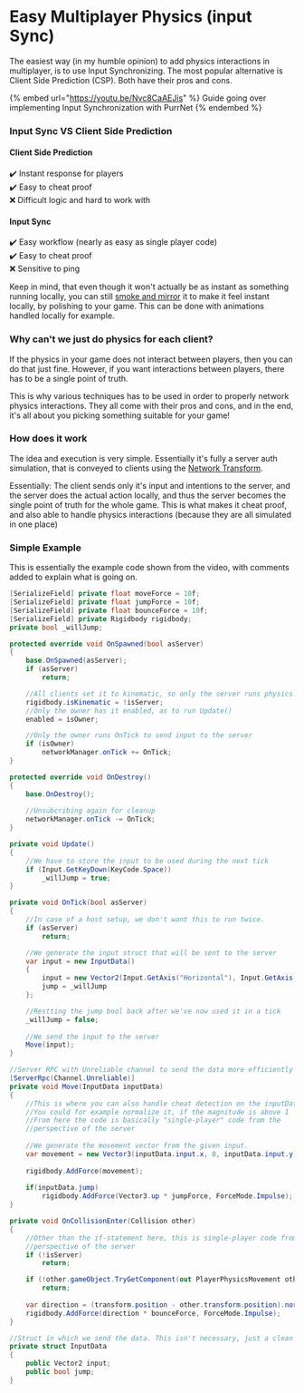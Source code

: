 # Easy Multiplayer Physics (input Sync)

The easiest way (in my humble opinion) to add physics interactions in multiplayer, is to use Input Synchronizing. The most popular alternative is Client Side Prediction (CSP). Both have their pros and cons.

{% embed url="https://youtu.be/Nvc8CaAEJis" %}
Guide going over implementing Input Synchronization with PurrNet
{% endembed %}

### Input Sync VS Client Side Prediction

#### Client Side Prediction

✔️ Instant response for players\
✔️ Easy to cheat proof\
❌ Difficult logic and hard to work with

#### Input Sync

✔️ Easy workflow (nearly as easy as single player code)\
✔️ Easy to cheat proof\
❌ Sensitive to ping

Keep in mind, that even though it won't actually be as instant as something running locally, you can still [smoke and mirror](https://dictionary.cambridge.org/dictionary/english/smoke-and-mirrors) it to make it feel instant locally, by polishing to your game. This can be done with animations handled locally for example.

### Why can't we just do physics for each client?

If the physics in your game does not interact between players, then you can do that just fine. However, if you want interactions between players, there has to be a single point of truth.

This is why various techniques has to be used in order to properly network physics interactions. They all come with their pros and cons, and in the end, it's all about you picking something suitable for your game!

### How does it work

The idea and execution is very simple. Essentially it's fully a server auth simulation, that is conveyed to clients using the [Network Transform](../systems-and-modules/plug-n-play-components/network-transform.md).

Essentially: The client sends only it's input and intentions to the server, and the server does the actual action locally, and thus the server becomes the single point of truth for the whole game. This is what makes it cheat proof, and also able to handle physics interactions (because they are all simulated in one place)

### Simple Example

This is essentially the example code shown from the video, with comments added to explain what is going on.

```csharp
[SerializeField] private float moveForce = 10f;
[SerializeField] private float jumpForce = 10f;
[SerializeField] private float bounceForce = 10f;
[SerializeField] private Rigidbody rigidbody;
private bool _willJump;

protected override void OnSpawned(bool asServer)
{
    base.OnSpawned(asServer);
    if (asServer)
        return;

    //All clients set it to kinematic, so only the server runs physics!
    rigidbody.isKinematic = !isServer;
    //Only the owner has it enabled, as to run Update()
    enabled = isOwner;

    //Only the owner runs OnTick to send input to the server
    if (isOwner)
        networkManager.onTick += OnTick;
}

protected override void OnDestroy()
{
    base.OnDestroy();
    
    //Unsubcribing again for cleanup
    networkManager.onTick -= OnTick;
}

private void Update()
{
    //We have to store the input to be used during the next tick
    if (Input.GetKeyDown(KeyCode.Space))
        _willJump = true;
}

private void OnTick(bool asServer)
{
    //In case of a host setup, we don't want this to run twice.
    if (asServer)
        return;

    //We generate the input struct that will be sent to the server
    var input = new InputData()
    {
        input = new Vector2(Input.GetAxis("Horizontal"), Input.GetAxis("Vertical")),
        jump = _willJump
    };

    //Restting the jump bool back after we've now used it in a tick
    _willJump = false;
    
    //We send the input to the server
    Move(input);
}

//Server RPC with Unreliable channel to send the data more efficiently
[ServerRpc(Channel.Unreliable)]
private void Move(InputData inputData)
{
    //This is where you can also handle cheat detection on the inputData
    //You could for example normalize it, if the magnitude is above 1
    //From here the code is basically "single-player" code from the 
    //perspective of the server
    
    //We generate the movement vector from the given input.
    var movement = new Vector3(inputData.input.x, 0, inputData.input.y) * moveForce;
    
    rigidbody.AddForce(movement);
    
    if(inputData.jump)
        rigidbody.AddForce(Vector3.up * jumpForce, ForceMode.Impulse);
}

private void OnCollisionEnter(Collision other)
{
    //Other than the if-statement here, this is single-player code from the
    //perspective of the server
    if (!isServer)
        return;

    if (!other.gameObject.TryGetComponent(out PlayerPhysicsMovement otherPlayer))
        return;
    
    var direction = (transform.position - other.transform.position).normalized;
    rigidbody.AddForce(direction * bounceForce, ForceMode.Impulse);
}

//Struct in which we send the data. This isn't necessary, just a clean approach
private struct InputData
{
    public Vector2 input;
    public bool jump;
}
```

